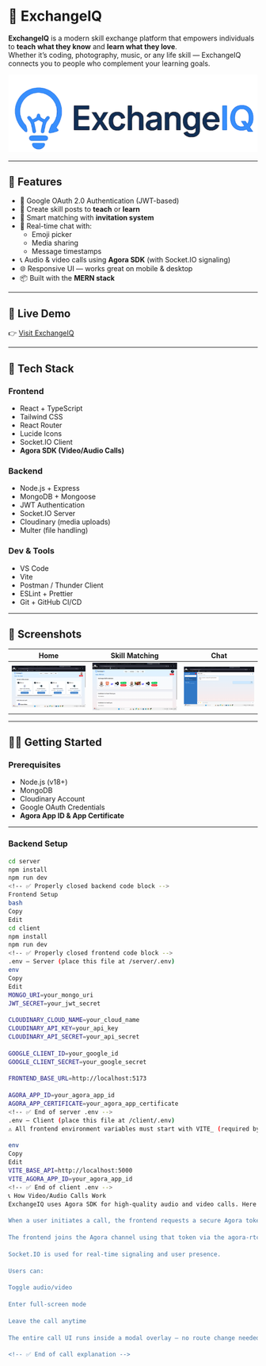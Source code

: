 # 🔁 ExchangeIQ  

**ExchangeIQ** is a modern skill exchange platform that empowers individuals to **teach what they know** and **learn what they love**.  
Whether it’s coding, photography, music, or any life skill — ExchangeIQ connects you to people who complement your learning goals.

![ExchangeIQ Banner](https://github.com/codesbyvikas/ExchangeIQ/blob/main/client/src/assets/logopng2.png)

---

## 🌟 Features

- 🔐 Google OAuth 2.0 Authentication (JWT-based)  
- 🧠 Create skill posts to **teach** or **learn**  
- 🤝 Smart matching with **invitation system**  
- 💬 Real-time chat with:
  - Emoji picker  
  - Media sharing  
  - Message timestamps  
- 📞 Audio & video calls using **Agora SDK** (with Socket.IO signaling)  
- 🌐 Responsive UI — works great on mobile & desktop  
- 📦 Built with the **MERN stack**

---

## 🚀 Live Demo  

👉 [Visit ExchangeIQ](https://exchange-iq.vercel.app/)

---

## 🧰 Tech Stack

### Frontend
- React + TypeScript  
- Tailwind CSS  
- React Router  
- Lucide Icons  
- Socket.IO Client  
- **Agora SDK (Video/Audio Calls)**  

### Backend
- Node.js + Express  
- MongoDB + Mongoose  
- JWT Authentication  
- Socket.IO Server  
- Cloudinary (media uploads)  
- Multer (file handling)  

### Dev & Tools
- VS Code  
- Vite  
- Postman / Thunder Client  
- ESLint + Prettier  
- Git + GitHub CI/CD  

---

## 📸 Screenshots

| Home | Skill Matching | Chat |
|------|----------------|------|
| ![Home](https://github.com/codesbyvikas/ExchangeIQ/blob/main/client/src/assets/homepage.png) | ![Matching](https://github.com/codesbyvikas/ExchangeIQ/blob/main/client/src/assets/skillinvite.png) | ![Chat](https://github.com/codesbyvikas/ExchangeIQ/blob/main/client/src/assets/chatpage.png) |

---

## 🧑‍💻 Getting Started

### Prerequisites

- Node.js (v18+)  
- MongoDB  
- Cloudinary Account  
- Google OAuth Credentials  
- **Agora App ID & App Certificate**

<!-- ✅ End of prerequisites -->

---

### Backend Setup

```bash
cd server
npm install
npm run dev
<!-- ✅ Properly closed backend code block -->
Frontend Setup
bash
Copy
Edit
cd client
npm install
npm run dev
<!-- ✅ Properly closed frontend code block -->
.env — Server (place this file at /server/.env)
env
Copy
Edit
MONGO_URI=your_mongo_uri
JWT_SECRET=your_jwt_secret

CLOUDINARY_CLOUD_NAME=your_cloud_name
CLOUDINARY_API_KEY=your_api_key
CLOUDINARY_API_SECRET=your_api_secret

GOOGLE_CLIENT_ID=your_google_id
GOOGLE_CLIENT_SECRET=your_google_secret

FRONTEND_BASE_URL=http://localhost:5173

AGORA_APP_ID=your_agora_app_id
AGORA_APP_CERTIFICATE=your_agora_app_certificate
<!-- ✅ End of server .env -->
.env — Client (place this file at /client/.env)
⚠️ All frontend environment variables must start with VITE_ (required by Vite).

env
Copy
Edit
VITE_BASE_API=http://localhost:5000
VITE_AGORA_APP_ID=your_agora_app_id
<!-- ✅ End of client .env -->
📞 How Video/Audio Calls Work
ExchangeIQ uses Agora SDK for high-quality audio and video calls. Here's how it works:

When a user initiates a call, the frontend requests a secure Agora token from the backend.

The frontend joins the Agora channel using that token via the agora-rtc-sdk-ng library.

Socket.IO is used for real-time signaling and user presence.

Users can:

Toggle audio/video

Enter full-screen mode

Leave the call anytime

The entire call UI runs inside a modal overlay — no route change needed.

<!-- ✅ End of call explanation -->
